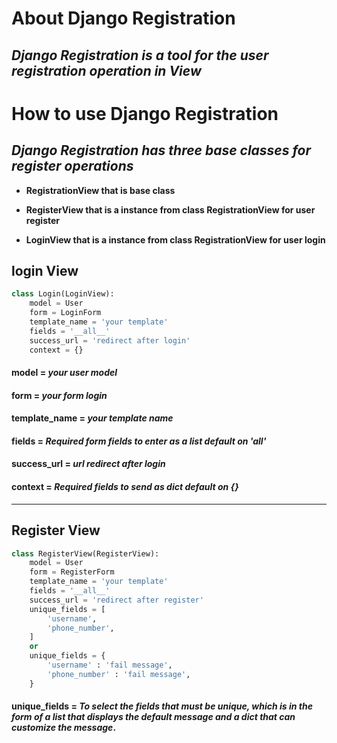 # **About Django Registration**
## *Django Registration is a tool for the user registration operation in View*
# **How to use Django Registration**
## *Django Registration has three base classes for register operations*

* **RegistrationView that is base class**

* **RegisterView that is a instance from class RegistrationView for user register**

* **LoginView that is a instance from class RegistrationView for user login**

## **login View**

```python
class Login(LoginView):
    model = User
    form = LoginForm
    template_name = 'your template'
    fields = '__all__'
    success_url = 'redirect after login'
    context = {}
```
#### **model** = *your user model*
#### **form** = *your form login*
#### **template_name** = *your template name*
#### **fields** = *Required form fields to enter as a list default on '__all__'*
#### **success_url** = *url redirect after login*
#### **context** = *Required fields to send as dict default on {}*

***
## **Register View**
```python
class RegisterView(RegisterView):
    model = User
    form = RegisterForm
    template_name = 'your template'
    fields = '__all__'
    success_url = 'redirect after register'
    unique_fields = [
        'username',
        'phone_number',
    ]
    or
    unique_fields = {
        'username' : 'fail message',
        'phone_number' : 'fail message',
    }
```
#### **unique_fields** = *To select the fields that must be unique, which is in the form of a list that displays the default message and a dict that can customize the message*. 
